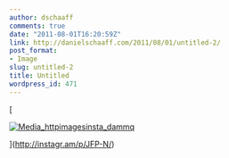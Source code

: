 ```yaml
---
author: dschaaff
comments: true
date: "2011-08-01T16:20:59Z"
link: http://danielschaaff.com/2011/08/01/untitled-2/
post_format:
- Image
slug: untitled-2
title: Untitled
wordpress_id: 471
---
```


[

[![Media_httpimagesinsta_dammq](http://posterous.com/getfile/files.posterous.com/danielschaaff/hxvzafuCyFEHfpqnuyHpzkkunAoyJgmiFwEFDvwIomyIpmirwcBzFfmncwHa/media_httpimagesinsta_Dammq.jpg.scaled500.jpg)](http://posterous.com/getfile/files.posterous.com/danielschaaff/hxvzafuCyFEHfpqnuyHpzkkunAoyJgmiFwEFDvwIomyIpmirwcBzFfmncwHa/media_httpimagesinsta_Dammq.jpg.scaled1000.jpg)

](http://instagr.am/p/JFP-N/)
